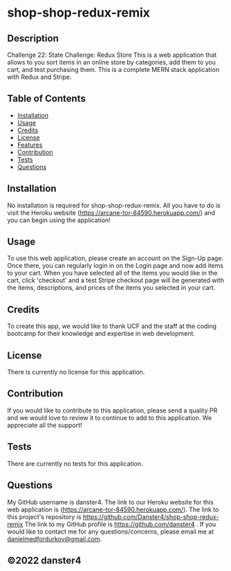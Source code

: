 # shop-shop-redux-remix

## Description
Challenge 22: State Challenge: Redux Store 
This is a web application that allows to you sort items in an online store by categories, add them to you cart, and test purchasing them. This is a complete MERN stack application with Redux and Stripe.

## Table of Contents
* [Installation](#installation)
* [Usage](#usage)
* [Credits](#credits)
* [License](#license)
* [Features](#features)
* [Contribution](#contribution)
* [Tests](#tests)
* [Questions](#questions)

## Installation
No installation is required for shop-shop-redux-remix. All you have to do is visit the Heroku website (https://arcane-tor-84590.herokuapp.com/) and you can begin using the application!

## Usage
To use this web application, please create an account on the Sign-Up page. Once there, you can regularly login in on the Login page and now add items to your cart. When you have selected all of the items you would like in the cart, click 'checkout' and a test Stripe checkout page will be generated with the items, descriptions, and prices of the items you selected in your cart.

## Credits
To create this app, we would like to thank UCF and the staff at the coding bootcamp for their knowledge and expertise in web development.

## License
There is currently no license for this application.

## Contribution
If you would like to contribute to this application, please send a quality PR and we would love to review it to continue to add to this application. We appreciate all the support!

## Tests
There are currently no tests for this application.

## Questions

My GitHub username is danster4. The link to our Heroku website for this web application is (https://arcane-tor-84590.herokuapp.com/). The link to this project's repository is https://github.com/Danster4/shop-shop-redux-remix The link to my GitHub profile is https://github.com/danster4 . If you would like to contact me for any questions/concerns, please email me at danielmedfordurkov@gmail.com. 

## ©️2022 danster4
